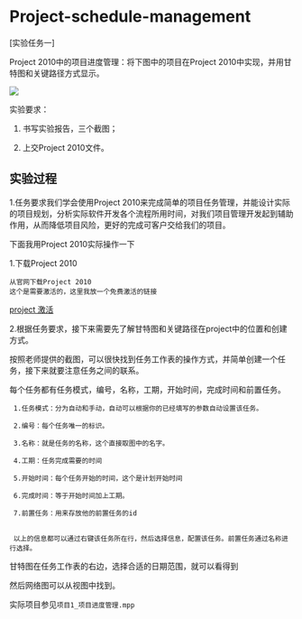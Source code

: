 # Project-schedule-management
[实验任务一]

   Project 2010中的项目进度管理：将下图中的项目在Project 2010中实现，并用甘特图和关键路径方式显示。

![](https://i.imgur.com/waaeNAT.png)


实验要求：

1. 书写实验报告，三个截图；

2. 上交Project 2010文件。


## 实验过程 ##
1.任务要求我们学会使用Project 2010来完成简单的项目任务管理，并能设计实际的项目规划，分析实际软件开发各个流程所用时间，对我们项目管理开发起到辅助作用，从而降低项目风险，更好的完成可客户交给我们的项目。

下面我用Project 2010实际操作一下

1.下载Project 2010

	从官网下载Project 2010
	这个是需要激活的，这里我放一个免费激活的链接

[project 激活](https://jingyan.baidu.com/article/15622f24028062fdfcbea528.html)

2.根据任务要求，接下来需要先了解甘特图和关键路径在project中的位置和创建方式。

按照老师提供的截图，可以很快找到任务工作表的操作方式，并简单创建一个任务，接下来就要注意任务之间的联系。

每个任务都有任务模式，编号，名称，工期，开始时间，完成时间和前置任务。
	
	 1.任务模式：分为自动和手动，自动可以根据你的已经填写的参数自动设置该任务。
	
	 2.编号：每个任务唯一的标识。
	
	 3.名称：就是任务的名称，这个直接取图中的名字。
	
	 4.工期：任务完成需要的时间

	 5.开始时间：每个任务开始的时间，这个是计划开始时间

	 6.完成时间：等于开始时间加上工期。
	
	 7.前置任务：用来存放他的前置任务的id


	 以上的信息都可以通过右键该任务所在行，然后选择信息，配置该任务。前置任务通过名称进行选择。

甘特图在任务工作表的右边，选择合适的日期范围，就可以看得到

然后网络图可以从视图中找到。

实际项目参见`项目1_项目进度管理.mpp`
